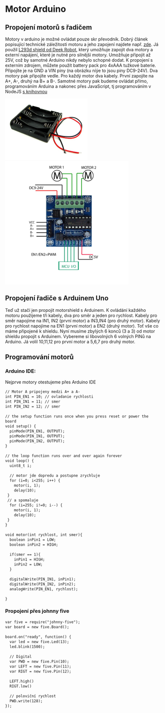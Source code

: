 # Motor Arduino

## Propojení motorů s řadičem
Motory v arduino je možné ovládat pouze skr převodník. Dobrý článek popisující technické záležitosti motoru a jeho zapojení najdete např. [zde](http://zschlebnice.sk/kopr/arduino_hbridge.php). Já použil [L293d shield od Deek Robot](http://www.deek-robot.com/productShow.asp?id=17), který umožňuje zapojit dva motory a externí napájení, které je nutné pro silnější motory. Umožňuje připojit až 25V, což by samotné Arduino nikdy nebylo schopné dodat. K propojení s externím zdrojem, můžete použít battery pack pro 4xAAA tužkové baterie. Připojíte je na GND a VIN piny (na obrázku níýe to jsou piny DC9-24V). Dva motory pak připojíte vedle. Pro každý motor dva kabely. První zapojíte na A+, A-, druhý na B+ a B-. Samotné motory pak budeme ovládat přímo, programováním Arduina a nakonec přes JavaScript, tj programováním v NodeJS [s knihovnou](http://johnny-five.io/)

<img src='../imgs/aaa_pack.jpg' height="200"/> <img src='../imgs/drive_l293d_desc.jpg' height="400"/>


## Propojení řadiče s Arduinem Uno
Teď už stačí jen propojit motorshield s Arduinem. K ovládání každého motoru použijeme tři kabely, dva pro směr a jeden pro rychlost. Kabely pro směr napojíme na IN1, IN2 (první motor) a IN3,IN4 (pro druhý motor). Kabely pro rychlost napojíme na EN1 (první motor) a EN2 (druhý motor). Toť vše co máme připojené k shieldu. Nyní musíme zbylých 6 konců (3 a 3) od motor shieldu propojit s Arduinem. Vybereme si libovolných 6 volných PINů na Arduino. Já volil 10,11,12 pro první motor a 5,6,7 pro druhý motor. 

## Programování motorů

### Arduino IDE:
Nejprve motory otestujeme přes Arduino IDE
```
// Motor A pripojeny medzi A+ a A-
int PIN_EN1 = 10; // ovladanie rychlosti
int PIN_IN1 = 11; // smer
int PIN_IN2 = 12; // smer

// the setup function runs once when you press reset or power the board
void setup() {
  pinMode(PIN_EN1, OUTPUT);
  pinMode(PIN_IN1, OUTPUT);
  pinMode(PIN_IN2, OUTPUT);
}

// the loop function runs over and over again forever
void loop() {
  uint8_t i;

  // motor jde dopredu a postupne zrychluje
  for (i=0; i<255; i++) {
    motor(i, 1);
    delay(10);
 }
 // a spomaluje
  for (i=255; i!=0; i--) {
    motor(i, 1);
    delay(10);
 }
}

void motor(int rychlost, int smer){
  boolean inPin1 = LOW;
  boolean inPin2 = HIGH;

  if(smer == 1){
    inPin1 = HIGH;
    inPin2 = LOW;
  }

  digitalWrite(PIN_IN1, inPin1);
  digitalWrite(PIN_IN2, inPin2);
  analogWrite(PIN_EN1, rychlost);

}

```

### Propojení přes johnny five

```
var five = require("johnny-five");
var board = new five.Board();

board.on("ready", function() {
  var led = new five.Led(13);
  led.blink(1500);

  // Digital
  var PWD = new five.Pin(10);
  var LEFT = new five.Pin(11);
  var RIGT = new five.Pin(12);

  LEFT.high()
  RIGT.low()
  
  // poloviční rychlost
  PWD.write(128);
});
```